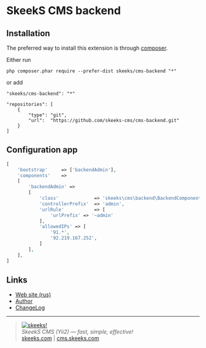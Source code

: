 SkeekS CMS backend
===================================

Installation
------------

The preferred way to install this extension is through [composer](http://getcomposer.org/download/).

Either run

```
php composer.phar require --prefer-dist skeeks/cms-backend "*"
```

or add

```
"skeeks/cms-backend": "*"
```

```
"repositories": [
    {
        "type": "git",
        "url":  "https://github.com/skeeks-cms/cms-backend.git"
    }
]
```

Configuration app
----------


```php
[
    'bootstrap'     => ['backendAdmin'],
    'components'    =>
    [
        'backendAdmin' =>
        [
            'class'             => 'skeeks\cms\backend\BackendComponent',
            'controllerPrefix'  => 'admin',
            'urlRule'           => [
                'urlPrefix' => '~admin'
            ],
            'allowedIPs' => [
                '91.*',
                '92.219.167.252',
            ]
        ],
    ],
]
```

Links
-----
* [Web site (rus)](https://cms.skeeks.com)
* [Author](https://skeeks.com)
* [ChangeLog](https://github.com/skeeks-cms/cms-vk-database/blob/master/CHANGELOG.md)

___

> [![skeeks!](https://skeeks.com/img/logo/logo-no-title-80px.png)](https://skeeks.com)  
<i>SkeekS CMS (Yii2) — fast, simple, effective!</i>  
[skeeks.com](https://skeeks.com) | [cms.skeeks.com](https://cms.skeeks.com)


